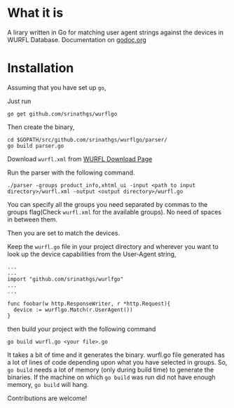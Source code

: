 What it is
====

  A lirary written in Go for matching user agent strings against the devices in WURFL Database. 
  Documentation on [godoc.org](http://godoc.org/github.com/srinathgs/wurflgo)

Installation
====

Assuming that you have set up `go`,

Just run

    go get github.com/srinathgs/wurflgo

Then create the binary, 

    cd $GOPATH/src/github.com/srinathgs/wurflgo/parser/
    go build parser.go
    
Download `wurfl.xml` from [WURFL Download Page](http://wurfl.sourceforge.net/wurfl_download.php)

Run the parser with the following command.

`./parser -groups product_info,xhtml_ui -input <path to input directory>/wurfl.xml -output <output directory>/wurfl.go`

You can specify all the groups you need separated by commas to the groups flag(Check `wurfl.xml` for the available groups). No need of spaces in between them.

Then you are set to match the devices.

Keep the `wurfl.go` file in your project directory and wherever you want to look up the device capabilities from the User-Agent string,
    
    ...
    ...
    import "github.com/srinathgs/wurlfgo"
    ...
    ...
    
    func foobar(w http.ResponseWriter, r *http.Request){
      device := wurflgo.Match(r.UserAgent())
    }

then build your project with the following command

`go build wurfl.go <your file>.go`

It takes a bit of time and it generates the binary. wurfl.go file generated has a lot of lines of code depending upon what you have selected in groups. So, `go build` needs a lot of memory (only during build time) to generate the binaries. If the machine on which `go build` was run did not have enough memory, `go build` will hang.


Contributions are welcome!


